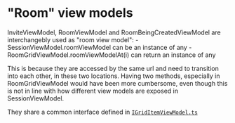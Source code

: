 # "Room" view models

InviteViewModel, RoomViewModel and RoomBeingCreatedViewModel are interchangebly used as "room view model":
    - SessionViewModel.roomViewModel can be an instance of any
    - RoomGridViewModel.roomViewModelAt(i) can return an instance of any

This is because they are accessed by the same url and need to transition into each other, in these two locations. Having two methods, especially in RoomGridViewModel would have been more cumbersome, even though this is not in line with how different view models are exposed in SessionViewModel.

They share a common interface defined in [`IGridItemViewModel.ts`](./IGridItemViewModel.ts)

